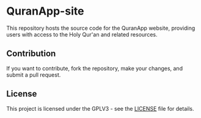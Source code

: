 # QuranApp-site

This repository hosts the source code for the QuranApp website, providing users with access to the Holy Qur'an and related resources.

## Contribution
If you want to contribute, fork the repository, make your changes, and submit a pull request.

## License
This project is licensed under the GPLV3 - see the [LICENSE](LICENSE) file for details.

